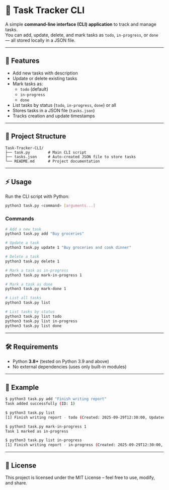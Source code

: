 # 📝 Task Tracker CLI

A simple **command-line interface (CLI) application** to track and manage tasks.  
You can add, update, delete, and mark tasks as `todo`, `in-progress`, or `done` — all stored locally in a JSON file.

---

## 🚀 Features
- Add new tasks with description
- Update or delete existing tasks
- Mark tasks as:
  - `todo` (default)
  - `in-progress`
  - `done`
- List tasks by status (`todo`, `in-progress`, `done`) or all
- Stores tasks in a JSON file (`tasks.json`)
- Tracks creation and update timestamps

---

## 📂 Project Structure
```
Task-Tracker-CLI/
├── task.py        # Main CLI script
├── tasks.json     # Auto-created JSON file to store tasks
└── README.md      # Project documentation
```

---

## ⚡ Usage

Run the CLI script with Python:

```bash
python3 task.py <command> [arguments...]
```

### Commands
```bash
# Add a new task
python3 task.py add "Buy groceries"

# Update a task
python3 task.py update 1 "Buy groceries and cook dinner"

# Delete a task
python3 task.py delete 1

# Mark a task as in-progress
python3 task.py mark-in-progress 1

# Mark a task as done
python3 task.py mark-done 1

# List all tasks
python3 task.py list

# List tasks by status
python3 task.py list todo
python3 task.py list in-progress
python3 task.py list done
```

---

## 🛠 Requirements
- Python **3.8+** (tested on Python 3.9 and above)
- No external dependencies (uses only built-in modules)

---

## 📌 Example
```bash
$ python3 task.py add "Finish writing report"
Task added successfully (ID: 1)

$ python3 task.py list
[1] Finish writing report - todo (Created: 2025-09-29T12:30:00, Updated: 2025-09-29T12:30:00)

$ python3 task.py mark-in-progress 1
Task 1 marked as in-progress

$ python3 task.py list in-progress
[1] Finish writing report - in-progress (Created: 2025-09-29T12:30:00, Updated: 2025-09-29T12:35:00)
```

---

## 📖 License
This project is licensed under the MIT License – feel free to use, modify, and share.
